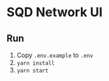# SQD Network UI

## Run

1) Copy `.env.example` to `.env`
2) ```yarn install```
3) ```yarn start```
